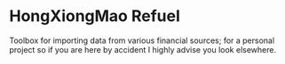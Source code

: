 # HongXiongMao Refuel

Toolbox for importing data from various financial sources; 
for a personal project so if you are here by accident I highly advise you look elsewhere.
